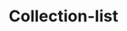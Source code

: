 ---
layout: collection-list
template-title: Collection list
template-description: List of collections with metadata, search bar, filter, user avatars, and tags. 
title: Collection-list
description: List of collections with metadata, search bar, filter, user avatars, and tags. 
source-domain: PRP intake questionnaire
source-url: http://cbprs.org/wp-content/uploads/2020/08/PRP-Intake-Questionnaire.pdf
figma:
collection:
   - title: "1: Implement an information security policy"
     items:
       - Comment by Erika Spoon
       - 3 hours ago
     image-source: https://images.unsplash.com/photo-1597223557154-721c1cecc4b0?ixid=MnwxMjA3fDB8MHxwaG90by1wYWdlfHx8fGVufDB8fHx8&ixlib=rb-1.2.1&auto=format&fit=crop&w=880&q=80
     status: Not Started
     status-color: bg-primary-lighter
   - title: "2: Physical, technical and administrative safeguards"
     items:
       - Status changed by Ben Cunningham
       - 4 days ago
     image-source: https://images.unsplash.com/photo-1633332755192-727a05c4013d?ixid=MnwxMjA3fDB8MHxwaG90by1wYWdlfHx8fGVufDB8fHx8&ixlib=rb-1.2.1&auto=format&fit=crop&w=880&q=80
     status: Revision Needed
     status-color: bg-secondary-light
   - title: "3: Employee awareness"
     items:
       - Files Uploaded by Jamie Lee
       - 1 hour ago
     image-source: https://images.unsplash.com/photo-1542305983-c4100e4b8cd2?ixid=MnwxMjA3fDB8MHxwaG90by1wYWdlfHx8fGVufDB8fHx8&ixlib=rb-1.2.1&auto=format&fit=crop&w=881&q=80
     status: Ready for Review
     status-color: bg-accent-warm-light
   - title: "4: Implement measures to detect, prevent, and respond to security failures related to personal information"
     items:
       - Commented by Ben Cunningham
       - 1 hour ago
     image-source: https://images.unsplash.com/photo-1633332755192-727a05c4013d?ixid=MnwxMjA3fDB8MHxwaG90by1wYWdlfHx8fGVufDB8fHx8&ixlib=rb-1.2.1&auto=format&fit=crop&w=880&q=80
     status: Approved
     status-color: bg-mint
   - title: "5: Procedures in place to test the effectiveness of the safeguards referred in the previous question"
     items:
       - Commented by Ben Cunningham
       - 6 hours ago
     image-source: https://images.unsplash.com/photo-1633332755192-727a05c4013d?ixid=MnwxMjA3fDB8MHxwaG90by1wYWdlfHx8fGVufDB8fHx8&ixlib=rb-1.2.1&auto=format&fit=crop&w=880&q=80
     status: Revision Needed
     status-color: bg-secondary-light
   - title: "6: Notify the controller of occurrences of a breach of the privacy or security of their organization’s personal information"
     items:
       - Commented by Erika Spoon
       - 1 hour ago
     image-source: https://images.unsplash.com/photo-1597223557154-721c1cecc4b0?ixid=MnwxMjA3fDB8MHxwaG90by1wYWdlfHx8fGVufDB8fHx8&ixlib=rb-1.2.1&auto=format&fit=crop&w=880&q=80
     status: Completed
     status-color: bg-accent-cool-light
   - title: "7: Secure disposal or return of personal information when instructed by the controller or upon termination of the relationship with the controller"
     items:
       - Commented by Ben Cunningham
       - 2 days ago
     image-source: https://images.unsplash.com/photo-1633332755192-727a05c4013d?ixid=MnwxMjA3fDB8MHxwaG90by1wYWdlfHx8fGVufDB8fHx8&ixlib=rb-1.2.1&auto=format&fit=crop&w=880&q=80
     status: Approved
     status-color: bg-mint
   - title: "8: Compliance with instructions related to processing personal information"
     items:
       - Commented by Erika Spoon
       - 30 mins ago
     image-source: https://images.unsplash.com/photo-1597223557154-721c1cecc4b0?ixid=MnwxMjA3fDB8MHxwaG90by1wYWdlfHx8fGVufDB8fHx8&ixlib=rb-1.2.1&auto=format&fit=crop&w=880&q=80
     status: Ready for Review
     status-color: bg-accent-warm-light
   - title: "9: Procedures in place to delete, update, and correct information"
     items:
       - Commented by Jamie Lee
       - 7 days ago
     image-source: https://images.unsplash.com/photo-1542305983-c4100e4b8cd2?ixid=MnwxMjA3fDB8MHxwaG90by1wYWdlfHx8fGVufDB8fHx8&ixlib=rb-1.2.1&auto=format&fit=crop&w=881&q=80
     status: Ready for Review
     status-color: bg-accent-warm-light
   - title: "10: Notify the controller of your engagement of subprocessors"
     items:
       - File uploaded by Jamie Lee
       - 1 hour ago
     image-source: https://images.unsplash.com/photo-1542305983-c4100e4b8cd2?ixid=MnwxMjA3fDB8MHxwaG90by1wYWdlfHx8fGVufDB8fHx8&ixlib=rb-1.2.1&auto=format&fit=crop&w=881&q=80
     status: Completed
     status-color: bg-accent-cool-light
---